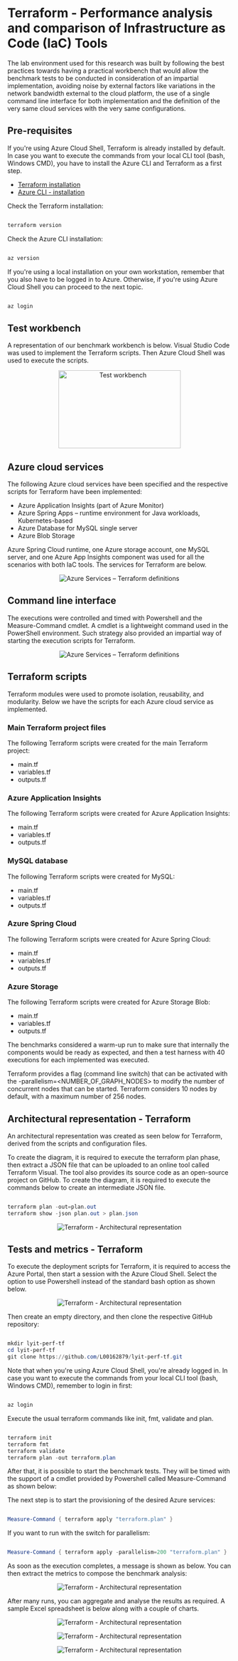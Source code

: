 # Terraform - Performance analysis and comparison of Infrastructure as Code (IaC) Tools
The lab environment used for this research was built by following the best practices towards having a practical workbench that would allow the benchmark tests to be conducted in consideration of an impartial implementation, avoiding noise by external factors like variations in the network bandwidth external to the cloud platform, the use of a single command line interface for both implementation and the definition of the very same cloud services with the very same configurations.

## Pre-requisites

If you're using Azure Cloud Shell, Terraform is already installed by default. In case you want to execute the commands from your local CLI tool (bash, Windows CMD), you have to install the Azure CLI and Terraform as a first step. 

* [Terraform installation](https://learn.hashicorp.com/tutorials/terraform/install-cli)
* [Azure CLI - installation](https://docs.microsoft.com/en-us/cli/azure/install-azure-cli)

Check the Terraform installation:

```powershell

terraform version

```

Check the Azure CLI installation:

```powershell

az version

```

If you're using a local installation on your own workstation, remember that you also have to be logged in to Azure.
Otherwise, if you're  using Azure Cloud Shell you can proceed to the next topic.

```powershell

az login

```


## Test workbench
A representation of our benchmark workbench is below. Visual Studio Code was used to implement the Terraform scripts. Then Azure Cloud Shell was used to execute the scripts.
<p align="center">
  <img alt ="Test workbench" width="275" height="175" src="/media/test-workbench.png">
</p>

## Azure cloud services
The following Azure cloud services have been specified and the respective scripts for Terraform have been implemented:

* Azure Application Insights (part of Azure Monitor)
* Azure Spring Apps – runtime environment for Java workloads, Kubernetes-based
* Azure Database for MySQL single server
* Azure Blob Storage

Azure Spring Cloud runtime, one Azure storage account, one MySQL server, and one Azure App Insights component was used for all the scenarios with both IaC tools. The services for Terraform are below. 

<p align="center">
  <img alt ="Azure Services – Terraform definitions" src="/media/azure-services-tf-definitions.png">
</p>

## Command line interface
The executions were controlled and timed with Powershell and the Measure-Command cmdlet. A cmdlet is a lightweight command used in the PowerShell environment. Such strategy also provided an impartial way of starting the execution scripts for Terraform.

<p align="center">
  <img alt ="Azure Services – Terraform definitions" src="/media/lyit-perf-tf-RUNNING.png">
</p>

## Terraform scripts
Terraform modules were used to promote isolation, reusability, and modularity. Below we have the scripts for each Azure cloud service as implemented.

### Main Terraform project files
The following Terraform scripts were created for the main Terraform project:
* main.tf
* variables.tf
* outputs.tf

### Azure Application Insights
The following Terraform scripts were created for Azure Application Insights:
* main.tf
* variables.tf
* outputs.tf

### MySQL database
The following Terraform scripts were created for MySQL:
* main.tf
* variables.tf
* outputs.tf

### Azure Spring Cloud
The following Terraform scripts were created for Azure Spring Cloud:
* main.tf
* variables.tf
* outputs.tf

### Azure Storage
The following Terraform scripts were created for Azure Storage Blob:
* main.tf
* variables.tf
* outputs.tf

The benchmarks considered a warm-up run to make sure that internally the components would be ready as expected, and then a test harness with 40 executions for each implemented was executed. 

Terraform provides a flag (command line switch) that can be activated with the -parallelism=<NUMBER_OF_GRAPH_NODES> to modify the number of concurrent nodes that can be started.
Terraform considers 10 nodes by default, with a maximum number of 256 nodes. 

## Architectural representation - Terraform

An architectural representation was created as seen below for Terraform, derived from the scripts and configuration files. 

To create the diagram, it is required to execute the terraform plan phase, then extract a JSON file that can be uploaded to an online tool called Terraform Visual. The tool also provides its source code as an open-source project on GitHub. To create the diagram, it is required to execute the commands below to create an intermediate JSON file. 

```powershell

terraform plan -out=plan.out
terraform show -json plan.out > plan.json

```

<p align="center">
  <img alt ="Terraform - Architectural representation" src="/media/lyit-perf-tf-DIAGRAM.png">
</p>


## Tests and metrics - Terraform

To execute the deployment scripts for Terraform, it is required to access the Azure Portal, then start a session with the Azure Cloud Shell. Select the option to use Powershell instead of the standard bash option as shown below.

<p align="center">
  <img alt ="Terraform - Architectural representation" src="/media/azure-portal-powershell.png">
</p>

Then create an empty directory, and then clone the respective GitHub repository:

```powershell

mkdir lyit-perf-tf
cd lyit-perf-tf
git clone https://github.com/L00162879/lyit-perf-tf.git

```

Note that when you're using Azure Cloud Shell, you're already logged in. In case you want to execute the commands from your local CLI tool (bash, Windows CMD), remember to login in first:

```powershell

az login

```

Execute the usual terraform commands like init, fmt, validate and plan.

```powershell

terraform init
terraform fmt
terraform validate
terraform plan -out terraform.plan

```

After that, it is possible to start the benchmark tests. They will be timed with the support of a cmdlet provided by Powershell called Measure-Command as shown below: 

The next step is to start the provisioning of the desired Azure services:

```powershell

Measure-Command { terraform apply "terraform.plan" }

```

If you want to run with the switch for parallelism:

```powershell

Measure-Command { terraform apply -parallelism=200 "terraform.plan" }

```

As soon as the execution completes, a message is shown as below. You can then extract the metrics to compose the benchmark analysis:

<p align="center">
  <img alt ="Terraform - Architectural representation" src="/media/lyit-perf-tf-SUCCESS.png">
</p>

After many runs, you can aggregate and analyse the results as required. A sample Excel spreadsheet is below along
with a couple of charts.

<p align="center">
  <img alt ="Terraform - Architectural representation" src="/media/terraform-SAMPLES.png">
</p>

<p align="center">
  <img alt ="Terraform - Architectural representation" src="/media/terraform-CHART-1.png">
</p>

<p align="center">
  <img alt ="Terraform - Architectural representation" src="/media/terraform-CHART-2.png">
</p>
